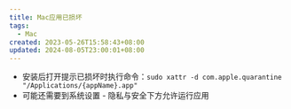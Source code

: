 ```yaml
---
title: Mac应用已损坏
tags:
  - Mac
created: 2023-05-26T15:58:43+08:00
updated: 2024-08-05T23:00:01+08:00
---
```


- 安装后打开提示已损坏时执行命令：`sudo xattr -d com.apple.quarantine "/Applications/{appName}.app"`
- 可能还需要到系统设置 - 隐私与安全下方允许运行应用